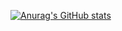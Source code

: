 [![Anurag's GitHub stats](https://github-readme-stats.vercel.app/api?username=bewflast)](https://github.com/anuraghazra/github-readme-stats)
